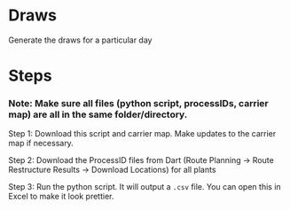 # Draws
Generate the draws for a particular day

# Steps

### Note: Make sure all files (python script, processIDs, carrier map) are all in the same folder/directory.

Step 1: Download this script and carrier map. Make updates to the carrier map if necessary.

Step 2: Download the ProcessID files from Dart (Route Planning -> Route Restructure Results -> Download Locations) for all plants

Step 3: Run the python script. It will output a `.csv` file. You can open this in Excel to make it look prettier.
